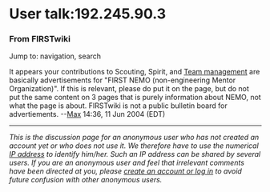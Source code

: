 # User talk:192.245.90.3

### From FIRSTwiki

Jump to: navigation, search

It appears your contributions to Scouting, Spirit, and [Team
management](Team_management "Team management" ) are basically
advertisements for "FIRST NEMO (non-engineering Mentor Organization)". If this
is relevant, please do put it on the page, but do not put the same content on
3 pages that is purely information about NEMO, not what the page is about.
FIRSTwiki is not a public bulletin board for advertiements.
--[Max](User:Max "User:Max" ) 14:36, 11 Jun 2004 (EDT)

* * *

_This is the discussion page for an anonymous user who has not created an
account yet or who does not use it. We therefore have to use the numerical [IP
address](http://www.wikipedia.org/wiki/IP_address "wikipedia:IP_address" ) to
identify him/her. Such an IP address can be shared by several users. If you
are an anonymous user and feel that irrelevant comments have been directed at
you, please [create an account or log in](Special:Userlogin
"Special:Userlogin" ) to avoid future confusion with other anonymous users._

